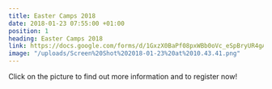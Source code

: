 ```yaml
---
title: Easter Camps 2018
date: 2018-01-23 07:55:00 +01:00
position: 1
heading: Easter Camps 2018
link: https://docs.google.com/forms/d/1GxzX0BaPf08pxWBb0oVc_eSpBryUR4gAWH5n1nt2qD0/edit
image: "/uploads/Screen%20Shot%202018-01-23%20at%2010.43.41.png"
---
```


Click on the picture to find out more information and to register now!